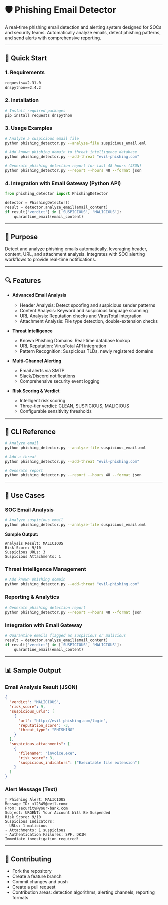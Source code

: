 # 🛡️ Phishing Email Detector

A real-time phishing email detection and alerting system designed for SOCs and security teams. Automatically analyze emails, detect phishing patterns, and send alerts with comprehensive reporting.

---

## 🚀 Quick Start

### 1. Requirements

```txt
requests==2.31.0
dnspython==2.4.2
```

### 2. Installation

```bash
# Install required packages
pip install requests dnspython
```

### 3. Usage Examples

```bash
# Analyze a suspicious email file
python phishing_detector.py --analyze-file suspicious_email.eml

# Add known phishing domain to threat intelligence database
python phishing_detector.py --add-threat "evil-phishing.com"

# Generate phishing detection report for last 48 hours (JSON)
python phishing_detector.py --report --hours 48 --format json
```

### 4. Integration with Email Gateway (Python API)

```python
from phishing_detector import PhishingDetector

detector = PhishingDetector()
result = detector.analyze_email(email_content)
if result['verdict'] in ['SUSPICIOUS', 'MALICIOUS']:
    quarantine_email(email_content)
```

---

## 🎯 Purpose

Detect and analyze phishing emails automatically, leveraging header, content, URL, and attachment analysis. Integrates with SOC alerting workflows to provide real-time notifications.

---

## 🔍 Features

* **Advanced Email Analysis**

  * Header Analysis: Detect spoofing and suspicious sender patterns
  * Content Analysis: Keyword and suspicious language scanning
  * URL Analysis: Reputation checks and VirusTotal integration
  * Attachment Analysis: File type detection, double-extension checks

* **Threat Intelligence**

  * Known Phishing Domains: Real-time database lookup
  * URL Reputation: VirusTotal API integration
  * Pattern Recognition: Suspicious TLDs, newly registered domains

* **Multi-Channel Alerting**

  * Email alerts via SMTP
  * Slack/Discord notifications
  * Comprehensive security event logging

* **Risk Scoring & Verdict**

  * Intelligent risk scoring
  * Three-tier verdict: CLEAN, SUSPICIOUS, MALICIOUS
  * Configurable sensitivity thresholds

---

## 🧩 CLI Reference

```bash
# Analyze email
python phishing_detector.py --analyze-file suspicious_email.eml

# Add a threat
python phishing_detector.py --add-threat "evil-phishing.com"

# Generate report
python phishing_detector.py --report --hours 48 --format json
```

---

## 🧪 Use Cases

### SOC Email Analysis

```bash
# Analyze suspicious email
python phishing_detector.py --analyze-file suspicious_email.eml
```

**Sample Output:**

```
Analysis Result: MALICIOUS
Risk Score: 9/10
Suspicious URLs: 3
Suspicious Attachments: 1
```

### Threat Intelligence Management

```bash
# Add known phishing domain
python phishing_detector.py --add-threat "evil-phishing.com"
```

### Reporting & Analytics

```bash
# Generate phishing detection report
python phishing_detector.py --report --hours 48 --format json
```

### Integration with Email Gateway

```python
# Quarantine emails flagged as suspicious or malicious
result = detector.analyze_email(email_content)
if result['verdict'] in ['SUSPICIOUS', 'MALICIOUS']:
    quarantine_email(email_content)
```

---

## 📊 Sample Output

### Email Analysis Result (JSON)

```json
{
  "verdict": "MALICIOUS",
  "risk_score": 9,
  "suspicious_urls": [
    {
      "url": "http://evil-phishing.com/login",
      "reputation_score": -3,
      "threat_type": "PHISHING"
    }
  ],
  "suspicious_attachments": [
    {
      "filename": "invoice.exe",
      "risk_score": 3,
      "suspicious_indicators": ["Executable file extension"]
    }
  ]
}
```

### Alert Message (Text)

```
🚨 Phishing Alert: MALICIOUS
Message ID: <12345@evil.com>
From: security@your-bank.com
Subject: URGENT: Your Account Will Be Suspended
Risk Score: 9/10
Suspicious Indicators:
- URLs: 1 malicious
- Attachments: 1 suspicious
- Authentication Failures: SPF, DKIM
Immediate investigation required!
```

---

## 🤝 Contributing

* Fork the repository
* Create a feature branch
* Commit changes and push
* Create a pull request
* Contribution areas: detection algorithms, alerting channels, reporting formats
